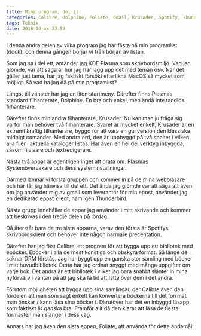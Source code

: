 ```yaml
---
title: Mina program, del ii
categories: Calibre, Dolphine, Foliate, Gmail, Krusader, Spotify, Thunderbird
tags: Teknik 
date: 2018-10-xx 23:59
---
```


I denna andra delen av vilka program jag har fästa på min programlist (dock), och denna gången börjar vi från början av listan.

Som jag sa i del ett, antänder jag KDE Plasma som skrivbordsmiljö. Vad jag glömde, var att säga är hur jag har lagg upp det med teman osv. När det gäller just tama, har jag faktiskt försökt efterlikna MacOS så mycket som möjligt. Så vad ha jag då på min programlist?

Längst till vänster har jag en liten startmeny. Därefter finns Plasmas standard filhanterare, Dolphine. En bra och enkel, men ändå inte tandlös filhanterare.

Därefter finns min andra filhanterare, Krusader. Nu kan man ju fråga sig varför man behöver två filhanterare. Svaret är mycket enkelt, Krusader är en extremt kraftig filhanterare, byggd för att vara en gui version den klassiska midnigt comander. Med andra ord, den är uppbyggd på två spalter i vilken alla filer i aktuella kataloger listas. Har även en hel del verktyg inbyggda, såsom filvisare och textredigerare.

Nästa två appar är egentligen inget att prata om. Plasmas Systemövervakare och dess systeminställningar. 

Därmed lämnar vi första gruppen och kommer in på de mina webbläsare och här får jag hänvisa till del ett. Det ända jag glömde var att säga att även om jag använder mig av gmail som leverantör för min epost, använder jag en dedikerad epost klient, nämligen Thunderbird.

Nästa grupp innehåller de appar jag använder i mitt skrivande och kommer att beskrivas i den tredje delen på lördag.

Då återstår bara de tre sista apparna, varav den första är Spotifys skrivbordsklient och behöver inte någon närmare precentation. 

Därefter har jag fäst Calibre, ett program för att bygga upp ett bibliotek med eböcker. Eböcker i alla de mest konstiga och obskyra format. Så länge de saknar DRM förstås. Jag har byggt upp en ganska stor samling med böcker i  mitt huvudbibliotek. Detta har jag ordnat snyggt med många uppgifter om varje bok. Det andra är ett bibliotek i vilket jag bara snabbt slänter in mina nyförvärv i väntan på att jag ska få tid att lätta över dem i det andra.

Förutom möjligheten att bygga upp sina samlingar, ger Calibre även den fördelen att man som sagt enkelt kan konvertera böckerna till det forrmat man önskar / kann läsa sina böcker i. Därutöver har det en inbyggd läsapp, som faktiskt är ganska bra. Framför allt då den klarar att läsa de flesta förmasten man slänger i dess väg.

Annars har jag även den sista appen, Foliate, att använda för detta ändamål.